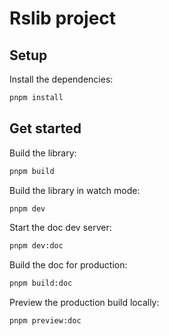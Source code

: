 # Rslib project

## Setup

Install the dependencies:

```bash
pnpm install
```

## Get started

Build the library:

```bash
pnpm build
```

Build the library in watch mode:

```bash
pnpm dev
```

Start the doc dev server:

```bash
pnpm dev:doc
```

Build the doc for production:

```bash
pnpm build:doc
```

Preview the production build locally:

```bash
pnpm preview:doc
```
